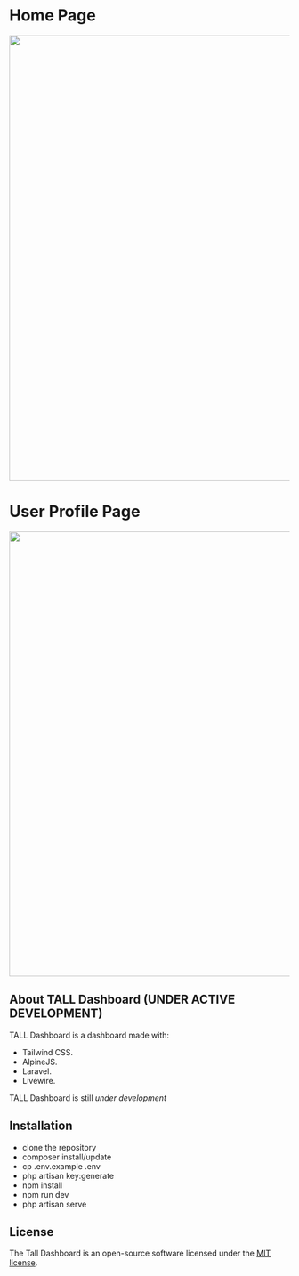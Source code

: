 # Home Page
<p align="center"><img src="https://github.com/sammymwangangi/TALL-Dashboard/blob/master/public/images/new.png" width="800"></p>

# User Profile Page
<p align="center"><img src="https://github.com/sammymwangangi/TALL-Dashboard/blob/master/public/images/profile.png" width="800"></p>

## About TALL Dashboard (UNDER ACTIVE DEVELOPMENT)

TALL Dashboard is a dashboard made with:

- Tailwind CSS.
- AlpineJS.
- Laravel.
- Livewire.

TALL Dashboard is still *under development*

## Installation
- clone the repository
- composer install/update
- cp .env.example .env
- php artisan key:generate
- npm install
- npm run dev
- php artisan serve

## License
The Tall Dashboard is an open-source software licensed under the [MIT license](https://opensource.org/licenses/MIT).
